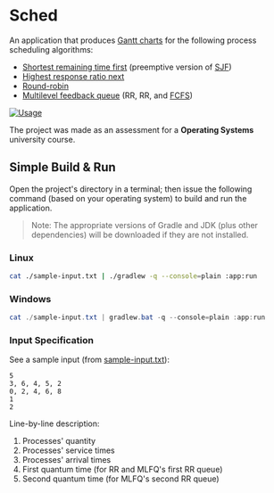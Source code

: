 # Sched

An application that produces [Gantt charts](https://en.wikipedia.org/wiki/Gantt_chart) for the following process scheduling algorithms:

- [Shortest remaining time first](https://en.wikipedia.org/wiki/Shortest_remaining_time) (preemptive version of [SJF](https://en.wikipedia.org/wiki/Shortest_job_next))
- [Highest response ratio next](https://en.wikipedia.org/wiki/Highest_response_ratio_next)
- [Round-robin](https://en.wikipedia.org/wiki/Round-robin_scheduling)
- [Multilevel feedback queue](https://en.wikipedia.org/wiki/Multilevel_feedback_queue) (RR, RR, and [FCFS](https://en.wikipedia.org/wiki/FIFO_(computing_and_electronics)))

[![Usage](https://asciinema.org/a/sLXMnvwrGpQoWJHY3jltyMuJA.svg)](https://asciinema.org/a/sLXMnvwrGpQoWJHY3jltyMuJA)

The project was made as an assessment for a **Operating Systems** university course.

## Simple Build & Run

Open the project's directory in a terminal; then issue the following command (based on your operating system) to build and run the application.
> Note: The appropriate versions of Gradle and JDK (plus other dependencies) will be downloaded if they are not installed.

### Linux

```sh
cat ./sample-input.txt | ./gradlew -q --console=plain :app:run
```

### Windows

```powershell
cat ./sample-input.txt | gradlew.bat -q --console=plain :app:run
```

### Input Specification

See a sample input (from [sample-input.txt](./sample-input.txt)):

```
5
3, 6, 4, 5, 2
0, 2, 4, 6, 8
1
2
```

Line-by-line description:

1. Processes' quantity
2. Processes' service times
3. Processes' arrival times
4. First quantum time (for RR and MLFQ's first RR queue)
5. Second quantum time (for MLFQ's second RR queue)